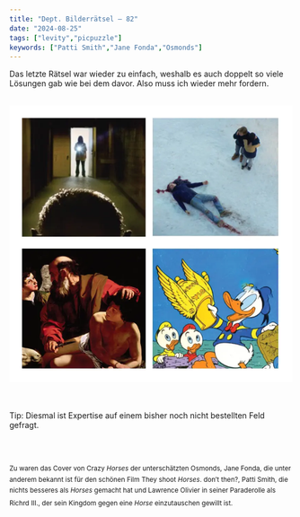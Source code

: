 ```yaml
---
title: "Dept. Bilderrätsel – 82"
date: "2024-08-25"
tags: ["levity","picpuzzle"]
keywords: ["Patti Smith","Jane Fonda","Osmonds"]
---
```

Das letzte Rätsel war wieder zu einfach, weshalb es auch doppelt so viele Lösungen gab wie bei dem davor. Also muss ich wieder mehr fordern.


<br/>

<img  src="/assets/img/picpuzzle/picpuzzle82.webp" alt="Bilderrätsel82">

<br/>
<br/>
<br/>

Tip: Diesmal ist Expertise auf einem bisher noch nicht bestellten Feld gefragt.

<br/>
<br/>

<sup>Zu waren das Cover von Crazy <i>Horses</i> der unterschätzten Osmonds, Jane Fonda, die unter anderem bekannt ist für den schönen Film They shoot <i>Horses</i>. don’t then?, Patti Smith, die nichts besseres als <i>Horses</i> gemacht hat und Lawrence Olivier in seiner Paraderolle als Richrd III., der sein Kingdom gegen eine <i>Horse</i> einzutauschen gewillt ist.
<sup>